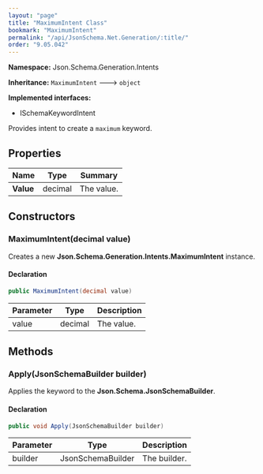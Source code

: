 ```yaml
---
layout: "page"
title: "MaximumIntent Class"
bookmark: "MaximumIntent"
permalink: "/api/JsonSchema.Net.Generation/:title/"
order: "9.05.042"
---
```

**Namespace:** Json.Schema.Generation.Intents

**Inheritance:**
`MaximumIntent`
 🡒 
`object`

**Implemented interfaces:**

- ISchemaKeywordIntent

Provides intent to create a `maximum` keyword.

## Properties

| Name | Type | Summary |
|---|---|---|
| **Value** | decimal | The value. |

## Constructors

### MaximumIntent(decimal value)

Creates a new **Json.Schema.Generation.Intents.MaximumIntent** instance.

#### Declaration

```c#
public MaximumIntent(decimal value)
```

| Parameter | Type | Description |
|---|---|---|
| value | decimal | The value. |


## Methods

### Apply(JsonSchemaBuilder builder)

Applies the keyword to the **Json.Schema.JsonSchemaBuilder**.

#### Declaration

```c#
public void Apply(JsonSchemaBuilder builder)
```

| Parameter | Type | Description |
|---|---|---|
| builder | JsonSchemaBuilder | The builder. |


